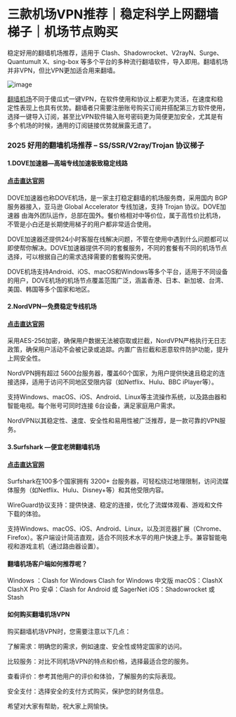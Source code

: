 # 三款机场VPN推荐｜稳定科学上网翻墙梯子｜机场节点购买

稳定好用的翻墙机场推荐，适用于 Clash、Shadowrocket、V2rayN、Surge、Quantumult X、sing-box 等多个平台的多种流行翻墙软件，导入即用。翻墙机场并非VPN，但比VPN更加适合用来翻墙。

![image](https://github.com/user-attachments/assets/642b76c2-e332-44c4-a3e9-c6fe9bba3863)

[翻墙机场](https://github.com/freefq/free/issues/879)不同于傻瓜式一键VPN，在软件使用和协议上都更为灵活，在速度和稳定性表现上也具有优势。翻墙者只需要注册账号购买订阅并搭配第三方软件使用，选择一键导入订阅，甚至比VPN软件输入账号密码更为简便更加安全，尤其是有多个机场的时候，通用的订阅链接优势就展露无遗了。

### 2025 好用的翻墙机场推荐 – SS/SSR/V2ray/Trojan 协议梯子

#### 1.DOVE加速器—高端专线加速极致稳定线路
#### [点击直达官网](https://dove8.cc/a.php?alavBTtF8UB)

DOVE加速器也称DOVE机场，是一家主打稳定翻墙的机场服务商，采用国内 BGP 服务器接入，亚马逊 Global Accelerator 专线加速，支持 Trojan 协议。DOVE加速器 由海外团队运作，总部在国外。餐价格相对中等价位，属于高性价比机场，不管是小白还是长期使用梯子的用户都非常适合使用。

DOVE加速器还提供24小时客服在线解决问题，不管在使用中遇到什么问题都可以即使帮你解决。DOVE加速器提供不同的套餐服务，不同的套餐有不同的机场节点选择，可以根据自己的需求选择需要的套餐购买使用。

DOVE机场支持Android、iOS、macOS和Windows等多个平台，适用于不同设备的用户，DOVE机场的机场节点覆盖范围广泛，涵盖香港、日本、新加坡、台湾、美国、韩国等多个国家和地区。

#### 2.NordVPN—免费稳定专线机场
#### [点击直达官网](https://dove8.cc/a.php?alavBTtF8UB)

采用AES-256加密，确保用户数据无法被窃取或拦截，NordVPN严格执行无日志政策，确保用户活动不会被记录或追踪。内置广告拦截和恶意软件防护功能，提升上网安全性。

NordVPN拥有超过 5600台服务器，覆盖60个国家，为用户提供快速且稳定的连接选择，适用于访问不同地区受限内容（如Netflix、Hulu、BBC iPlayer等）。

支持Windows、macOS、iOS、Android、Linux等主流操作系统，以及路由器和智能电视。每个账号可同时连接 6台设备，满足家庭用户需求。

NordVPN以其稳定性、速度、安全性和易用性被广泛推荐，是一款可靠的VPN服务。

#### 3.Surfshark —便宜老牌翻墙机场
#### [点击直达官网](https://dove8.cc/a.php?alavBTtF8UB)

Surfshark在100多个国家拥有 3200+ 台服务器，可轻松绕过地理限制，访问流媒体服务（如Netflix、Hulu、Disney+等）和其他受限内容。

WireGuard协议支持：提供快速、稳定的连接，优化了流媒体观看、游戏和文件下载的体验。

支持Windows、macOS、iOS、Android、Linux，以及浏览器扩展（Chrome、Firefox）。客户端设计简洁直观，适合不同技术水平的用户快速上手。兼容智能电视和游戏主机（通过路由器设置）。

#### 翻墙机场客户端如何推荐呢？

Windows ：Clash for Windows Clash for Windows 中文版
macOS：ClashX ClashX Pro
安卓：Clash for Android 或 SagerNet
iOS：Shadowrocket 或 Stash

#### 如何购买翻墙机场VPN
购买翻墙机场VPN时，您需要注意以下几点：

了解需求：明确您的需求，例如速度、安全性或特定国家的访问。

比较服务：对比不同机场VPN的特点和价格，选择最适合您的服务。

查看评价：参考其他用户的评价和体验，了解服务的实际表现。

安全支付：选择安全的支付方式购买，保护您的财务信息。

希望对大家有帮助，祝大家上网愉快。


